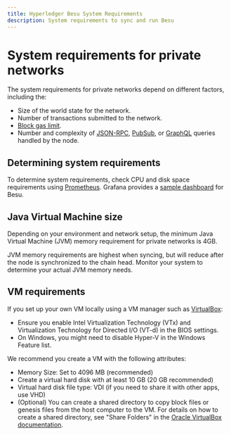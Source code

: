 ```yaml
---
title: Hyperledger Besu System Requirements
description: System requirements to sync and run Besu
---
```


# System requirements for private networks

The system requirements for private networks depend on different factors, including the:

* Size of the world state for the network.
* Number of transactions submitted to the network.
* [Block gas limit](../../Reference/Config-Items.md#genesis-block-parameters).
* Number and complexity of [JSON-RPC](../Interact/APIs/Using-JSON-RPC-API.md),
  [PubSub](../Interact/APIs/RPC-PubSub.md), or [GraphQL](../Interact/APIs/GraphQL.md) queries
  handled by the node.

## Determining system requirements

To determine system requirements, check CPU and disk space requirements using
[Prometheus](../Monitor/Metrics.md#monitor-node-performance-using-prometheus). Grafana provides a
[sample dashboard](https://grafana.com/grafana/dashboards/10273) for Besu.

## Java Virtual Machine size

Depending on your environment and network setup, the minimum Java Virtual
Machine (JVM) memory requirement for private networks is 4GB.

JVM memory requirements are highest when syncing, but will reduce after the node is synchronized
to the chain head. Monitor your system to determine your actual JVM memory needs.

## VM requirements

If you set up your own VM locally using a VM manager such as [VirtualBox](https://www.virtualbox.org/):

* Ensure you enable Intel Virtualization Technology (VTx) and Virtualization Technology for
  Directed I/O (VT-d) in the BIOS settings.
* On Windows, you might need to disable Hyper-V in the Windows Feature list.

We recommend you create a VM with the following attributes:

* Memory Size: Set to 4096 MB (recommended)
* Create a virtual hard disk with at least 10 GB (20 GB recommended)
* Virtual hard disk file type: VDI (if you need to share it with other apps, use VHD)
* (Optional) You can create a shared directory to copy block files or genesis files from the host
  computer to the VM. For details on how to create a shared directory, see "Share Folders" in the
  [Oracle VirtualBox documentation].

<!-- Links -->
[Oracle VirtualBox documentation]: https://www.virtualbox.org/manual/UserManual.html#sharedfolders
